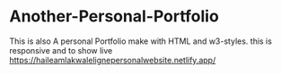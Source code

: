 # Another-Personal-Portfolio
This is also A personal Portfolio make with HTML and w3-styles. this is responsive and to show live  https://haileamlakwalelignepersonalwebsite.netlify.app/
